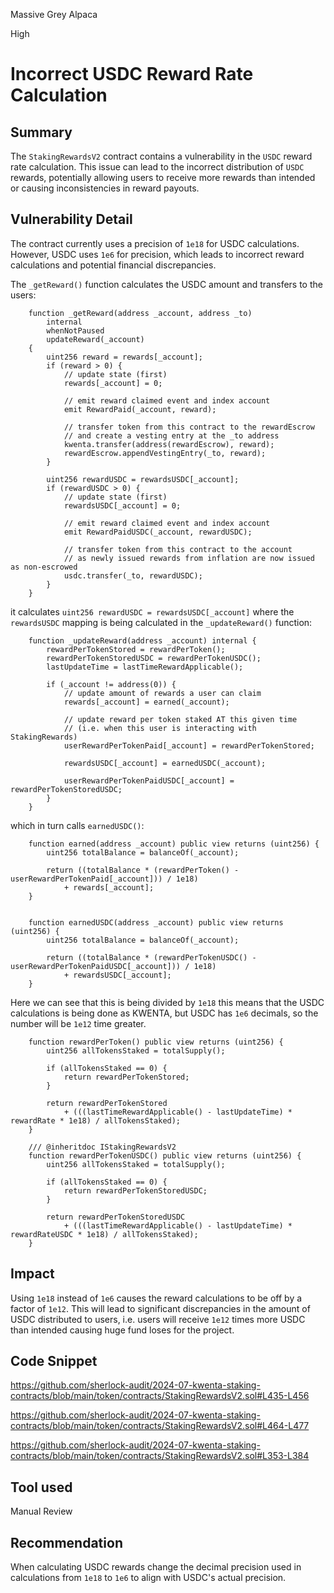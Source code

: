 Massive Grey Alpaca

High

# Incorrect USDC Reward Rate Calculation

## Summary

The `StakingRewardsV2` contract contains a vulnerability in the `USDC` reward rate calculation. This issue can lead to the incorrect distribution of `USDC` rewards, potentially allowing users to receive more rewards than intended or causing inconsistencies in reward payouts.

## Vulnerability Detail

The contract currently uses a precision of `1e18` for USDC calculations. However, USDC uses `1e6` for precision, which leads to incorrect reward calculations and potential financial discrepancies.

The `_getReward()` function calculates the USDC amount and transfers to the users:

```solidity
    function _getReward(address _account, address _to)
        internal
        whenNotPaused
        updateReward(_account)
    {
        uint256 reward = rewards[_account];
        if (reward > 0) {
            // update state (first)
            rewards[_account] = 0;

            // emit reward claimed event and index account
            emit RewardPaid(_account, reward);

            // transfer token from this contract to the rewardEscrow
            // and create a vesting entry at the _to address
            kwenta.transfer(address(rewardEscrow), reward);
            rewardEscrow.appendVestingEntry(_to, reward);
        }

        uint256 rewardUSDC = rewardsUSDC[_account];
        if (rewardUSDC > 0) {
            // update state (first)
            rewardsUSDC[_account] = 0;

            // emit reward claimed event and index account
            emit RewardPaidUSDC(_account, rewardUSDC);

            // transfer token from this contract to the account
            // as newly issued rewards from inflation are now issued as non-escrowed
            usdc.transfer(_to, rewardUSDC);
        }
    }
```

it calculates `uint256 rewardUSDC = rewardsUSDC[_account]` where the `rewardsUSDC` mapping is being calculated in the `_updateReward()` function:

```solidity
    function _updateReward(address _account) internal {
        rewardPerTokenStored = rewardPerToken();
        rewardPerTokenStoredUSDC = rewardPerTokenUSDC();
        lastUpdateTime = lastTimeRewardApplicable();

        if (_account != address(0)) {
            // update amount of rewards a user can claim
            rewards[_account] = earned(_account);

            // update reward per token staked AT this given time
            // (i.e. when this user is interacting with StakingRewards)
            userRewardPerTokenPaid[_account] = rewardPerTokenStored;

            rewardsUSDC[_account] = earnedUSDC(_account);

            userRewardPerTokenPaidUSDC[_account] = rewardPerTokenStoredUSDC;
        }
    }
```

which in turn calls `earnedUSDC()`:

```solidity
    function earned(address _account) public view returns (uint256) {
        uint256 totalBalance = balanceOf(_account);

        return ((totalBalance * (rewardPerToken() - userRewardPerTokenPaid[_account])) / 1e18)
            + rewards[_account];
    }


    function earnedUSDC(address _account) public view returns (uint256) {
        uint256 totalBalance = balanceOf(_account);

        return ((totalBalance * (rewardPerTokenUSDC() - userRewardPerTokenPaidUSDC[_account])) / 1e18)
            + rewardsUSDC[_account];
    }
```

Here we can see that this is being divided by `1e18` this means that the USDC calculations is being done as KWENTA, but USDC has `1e6` decimals, so the number will be `1e12` time greater.

```solidity
    function rewardPerToken() public view returns (uint256) {
        uint256 allTokensStaked = totalSupply();

        if (allTokensStaked == 0) {
            return rewardPerTokenStored;
        }

        return rewardPerTokenStored
            + (((lastTimeRewardApplicable() - lastUpdateTime) * rewardRate * 1e18) / allTokensStaked);
    }

    /// @inheritdoc IStakingRewardsV2
    function rewardPerTokenUSDC() public view returns (uint256) {
        uint256 allTokensStaked = totalSupply();

        if (allTokensStaked == 0) {
            return rewardPerTokenStoredUSDC;
        }

        return rewardPerTokenStoredUSDC
            + (((lastTimeRewardApplicable() - lastUpdateTime) * rewardRateUSDC * 1e18) / allTokensStaked);
    }
```

## Impact

Using `1e18` instead of `1e6` causes the reward calculations to be off by a factor of `1e12`. This will lead to significant discrepancies in the amount of USDC distributed to users, i.e.  users will receive `1e12` times more USDC than intended causing huge fund loses for the project.

## Code Snippet

https://github.com/sherlock-audit/2024-07-kwenta-staking-contracts/blob/main/token/contracts/StakingRewardsV2.sol#L435-L456

https://github.com/sherlock-audit/2024-07-kwenta-staking-contracts/blob/main/token/contracts/StakingRewardsV2.sol#L464-L477

https://github.com/sherlock-audit/2024-07-kwenta-staking-contracts/blob/main/token/contracts/StakingRewardsV2.sol#L353-L384

## Tool used

Manual Review

## Recommendation

When calculating USDC rewards change the decimal precision used in calculations from `1e18` to `1e6` to align with USDC's actual precision.